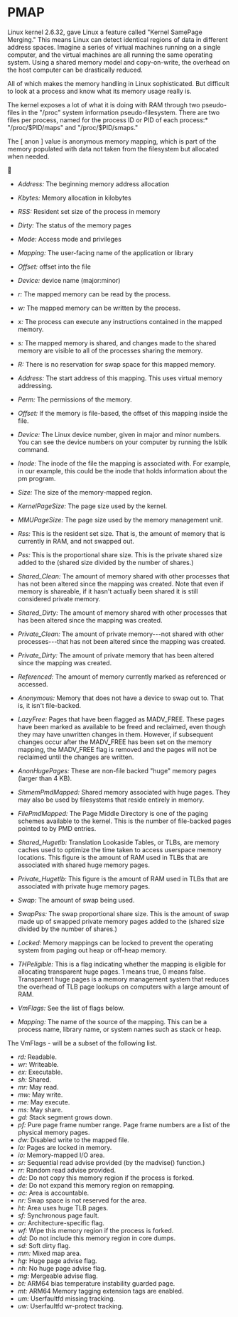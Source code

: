
# PMAP

Linux kernel 2.6.32, gave Linux a feature called "Kernel SamePage Merging." This means Linux can detect identical regions of data in different address spaces. Imagine a series of virtual machines running on a single computer, and the virtual machines are all running the same operating system. Using a shared memory model and copy-on-write, the overhead on the host computer can be drastically reduced.

All of which makes the memory handling in Linux sophisticated. But difficult to look at a process and know what its memory usage really is.

The kernel exposes a lot of what it is doing with RAM through two pseudo-files in the "/proc" system information pseudo-filesystem. There are two files per process, named for the process ID or PID of each process:* "/proc/$PID/maps" and "/proc/$PID/smaps."

The [ anon ] value is anonymous memory mapping, which is part of the memory populated with data not taken from the filesystem but allocated when needed.

:vulcan_salute:

* *Address:* The beginning memory address allocation
* *Kbytes:* Memory allocation in kilobytes
* *RSS:* Resident set size of the process in memory
* *Dirty:* The status of the memory pages
* *Mode:* Access mode and privileges
* *Mapping:* The user-facing name of the application or library
* *Offset:*	offset into the file
* *Device:*	device name (major:minor)

* *r:* The mapped memory can be read by the process.
* *w:* The mapped memory can be written by the process.
* *x:* The process can execute any instructions contained in the mapped memory.
* *s:* The mapped memory is shared, and changes made to the shared memory are visible to all of the processes sharing the memory.
* *R:* There is no reservation for swap space for this mapped memory. 

* *Address:* The start address of this mapping. This uses virtual memory addressing.
* *Perm:* The permissions of the memory.
* *Offset:* If the memory is file-based, the offset of this mapping inside the file.
* *Device:* The Linux device number, given in major and minor numbers. You can see the device numbers on your computer by running the lsblk command.
* *Inode:* The inode of the file the mapping is associated with. For example, in our example, this could be the inode that holds information about the pm program.
* *Size:* The size of the memory-mapped region.
* *KernelPageSize:* The page size used by the kernel.
* *MMUPageSize:* The page size used by the memory management unit.
* *Rss:* This is the resident set size. That is, the amount of memory that is currently in RAM, and not swapped out.
* *Pss:* This is the proportional share size. This is the private shared size added to the (shared size divided by the number of shares.)
* *Shared_Clean:* The amount of memory shared with other processes that has not been altered since the mapping was created. Note that even if memory is shareable, if it hasn't actually been shared it is still considered private memory.
* *Shared_Dirty:* The amount of memory shared with other processes that has been altered since the mapping was created.
* *Private_Clean:* The amount of private memory---not shared with other processes---that has not been altered since the mapping was created.
* *Private_Dirty:* The amount of private memory that has been altered since the mapping was created.
* *Referenced:* The amount of memory currently marked as referenced or accessed.
* *Anonymous:* Memory that does not have a device to swap out to. That is, it isn't file-backed.
* *LazyFree:* Pages that have been flagged as MADV_FREE. These pages have been marked as available to be freed and reclaimed, even though they may have unwritten changes in them. However, if subsequent changes occur after the MADV_FREE has been set on the memory mapping, the MADV_FREE flag is removed and the pages will not be reclaimed until the changes are written.
* *AnonHugePages:* These are non-file backed "huge" memory pages (larger than 4 KB).
* *ShmemPmdMapped:* Shared memory associated with huge pages. They may also be used by filesystems that reside entirely in memory.
* *FilePmdMapped:* The Page Middle Directory is one of the paging schemes available to the kernel. This is the number of file-backed pages pointed to by PMD entries.
* *Shared_Hugetlb:* Translation Lookaside Tables, or TLBs, are memory caches used to optimize the time taken to access userspace memory locations. This figure is the amount of RAM used in TLBs that are associated with shared huge memory pages.
* *Private_Hugetlb:* This figure is the amount of RAM used in TLBs that are associated with private huge memory pages.
* *Swap:* The amount of swap being used.
* *SwapPss:* The swap proportional share size. This is the amount of swap made up of swapped private memory pages added to the (shared size divided by the number of shares.)
* *Locked:* Memory mappings can be locked to prevent the operating system from paging out heap or off-heap memory.
* *THPeligible:* This is a flag indicating whether the mapping is eligible for allocating transparent huge pages. 1 means true, 0 means false. Transparent huge pages is a memory management system that reduces the overhead of TLB page lookups on computers with a large amount of RAM.
* *VmFlags:* See the list of flags below.
* *Mapping:* The name of the source of the mapping. This can be a process name, library name, or system names such as stack or heap.

The VmFlags - will be a subset of the following list.

* *rd:* Readable.
* *wr:* Writeable.
* *ex:* Executable.
* *sh:* Shared.
* *mr:* May read.
* *mw:* May write.
* *me:* May execute.
* *ms:* May share.
* *gd:* Stack segment grows down.
* *pf:* Pure page frame number range. Page frame numbers are a list of the physical memory pages.
* *dw:* Disabled write to the mapped file.
* *lo:* Pages are locked in memory.
* *io:* Memory-mapped I/O area.
* *sr:* Sequential read advise provided (by the madvise() function.)
* *rr:* Random read advise provided.
* *dc:* Do not copy this memory region if the process is forked.
* *de:* Do not expand this memory region on remapping.
* *ac:* Area is accountable.
* *nr:* Swap space is not reserved for the area.
* *ht:* Area uses huge TLB pages.
* *sf:* Synchronous page fault.
* *ar:* Architecture-specific flag.
* *wf:* Wipe this memory region if the process is forked.
* *dd:* Do not include this memory region in core dumps.
* *sd:* Soft dirty flag.
* *mm:* Mixed map area.
* *hg:* Huge page advise flag.
* *nh:* No huge page advise flag.
* *mg:* Mergeable advise flag.
* *bt:* ARM64 bias temperature instability guarded page.
* *mt:* ARM64 Memory tagging extension tags are enabled.
* *um:* Userfaultfd missing tracking.
* *uw:* Userfaultfd wr-protect tracking.


